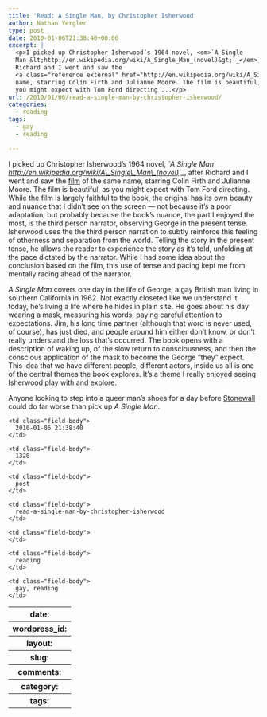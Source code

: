 ```yaml
---
title: 'Read: A Single Man, by Christopher Isherwood'
author: Nathan Yergler
type: post
date: 2010-01-06T21:38:40+00:00
excerpt: |
  <p>I picked up Christopher Isherwood’s 1964 novel, <em>`A Single
  Man &lt;http://en.wikipedia.org/wiki/A_Single_Man_(novel)&gt;`_</em>, after
  Richard and I went and saw the
  <a class="reference external" href="http://en.wikipedia.org/wiki/A_Single_Man_(film)">film</a> of the same
  name, starring Colin Firth and Julianne Moore. The film is beautiful, as
  you might expect with Tom Ford directing ...</p>
url: /2010/01/06/read-a-single-man-by-christopher-isherwood/
categories:
  - reading
tags:
  - gay
  - reading

---
```

I picked up Christopher Isherwood’s 1964 novel, _\`A Single Man <http://en.wikipedia.org/wiki/A\_Single\_Man\_(novel)>\`\__, after Richard and I went and saw the [film][1]  of the same name, starring Colin Firth and Julianne Moore. The film is beautiful, as you might expect with Tom Ford directing. While the film is largely faithful to the book, the original has its own beauty and nuance that I didn’t see on the screen — not because it’s a poor adaptation, but probably because the book’s nuance, the part I enjoyed the most, is the third person narrator, observing George in the present tense. Isherwood uses the the third person narration to subtly reinforce this feeling of otherness and separation from the world. Telling the story in the present tense, he allows the reader to experience the story as it’s told, unfolding at the pace dictated by the narrator. While I had some idea about the conclusion based on the film, this use of tense and pacing kept me from mentally racing ahead of the narrator.

_A Single Man_ covers one day in the life of George, a gay British man living in southern California in 1962. Not exactly closeted like we understand it today, he’s living a life where he hides in plain site. He goes about his day wearing a mask, measuring his words, paying careful attention to expectations. Jim, his long time partner (although that word is never used, of course), has just died, and people around him either don’t know, or don’t really understand the loss that’s occurred. The book opens with a description of waking up, of the slow return to consciousness, and then the conscious application of the mask to become the George “they” expect. This idea that we have different people, different actors, inside us all is one of the central themes the book explores. It’s a theme I really enjoyed seeing Isherwood play with and explore.

Anyone looking to step into a queer man’s shoes for a day before [Stonewall][2]  could do far worse than pick up _A Single Man_.

<table class="docutils field-list" frame="void" rules="none">
  <col class="field-name" /> <col class="field-body" /> <tr class="field">
    <th class="field-name">
      date:
    </th>

    <td class="field-body">
      2010-01-06 21:38:40
    </td>
  </tr>

  <tr class="field">
    <th class="field-name">
      wordpress_id:
    </th>

    <td class="field-body">
      1328
    </td>
  </tr>

  <tr class="field">
    <th class="field-name">
      layout:
    </th>

    <td class="field-body">
      post
    </td>
  </tr>

  <tr class="field">
    <th class="field-name">
      slug:
    </th>

    <td class="field-body">
      read-a-single-man-by-christopher-isherwood
    </td>
  </tr>

  <tr class="field">
    <th class="field-name">
      comments:
    </th>

    <td class="field-body">
    </td>
  </tr>

  <tr class="field">
    <th class="field-name">
      category:
    </th>

    <td class="field-body">
      reading
    </td>
  </tr>

  <tr class="field">
    <th class="field-name">
      tags:
    </th>

    <td class="field-body">
      gay, reading
    </td>
  </tr>
</table>

 [1]: http://en.wikipedia.org/wiki/A_Single_Man_(film)
 [2]: http://en.wikipedia.org/wiki/Stonewall_riots